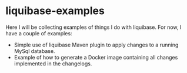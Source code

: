 # liquibase-examples
Here I will be collecting examples of things I do with liquibase. For now, I have a couple of examples:
* Simple use of liquibase Maven plugin to apply changes to a running MySql database.
* Example of how to generate a Docker image containing all changes implemented in the changelogs.
